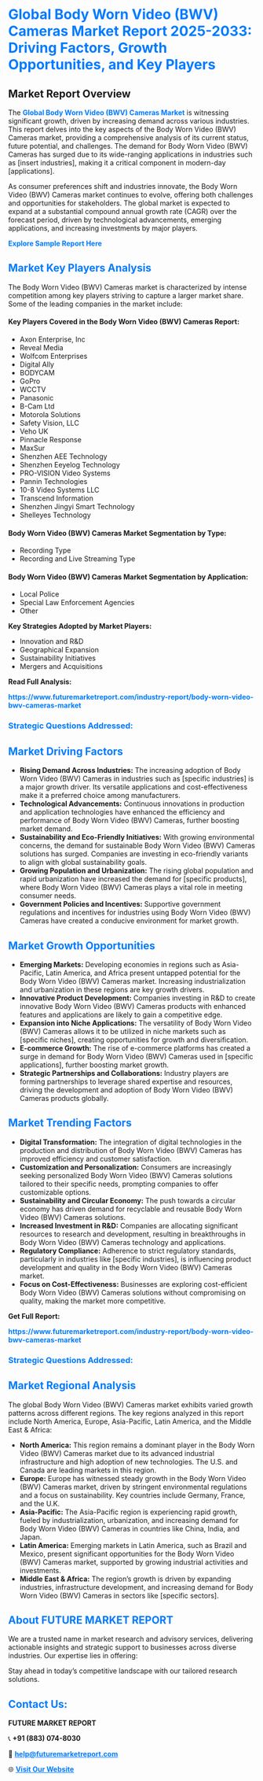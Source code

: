 <h1 style="color: #007BFF;">Global Body Worn Video (BWV) Cameras Market Report 2025-2033: Driving Factors, Growth Opportunities, and Key Players</h1>

<section id="overview">
<h2>Market Report Overview</h2>
<p>The <a href="https://www.futuremarketreport.com/industry-report/body-worn-video-bwv-cameras-market" style="color: #007BFF; text-decoration: none;"><strong>Global Body Worn Video (BWV) Cameras Market</strong></a> is witnessing significant growth, driven by increasing demand across various industries. This report delves into the key aspects of the Body Worn Video (BWV) Cameras market, providing a comprehensive analysis of its current status, future potential, and challenges. The demand for Body Worn Video (BWV) Cameras has surged due to its wide-ranging applications in industries such as [insert industries], making it a critical component in modern-day [applications].</p>
<p>As consumer preferences shift and industries innovate, the Body Worn Video (BWV) Cameras market continues to evolve, offering both challenges and opportunities for stakeholders. The global market is expected to expand at a substantial compound annual growth rate (CAGR) over the forecast period, driven by technological advancements, emerging applications, and increasing investments by major players.</p>
</section>

<section id="overview">
<p><a href="https://www.futuremarketreport.com/request-sample/reportId=81352" style="color: #007BFF; text-decoration: none;"><strong>Explore Sample Report Here</strong></a></p>
</section>

<section id="key-players">
<h2 style="color: #007BFF;">Market Key Players Analysis</h2>
<p>The Body Worn Video (BWV) Cameras market is characterized by intense competition among key players striving to capture a larger market share. Some of the leading companies in the market include:</p>
<h4>Key Players Covered in the Body Worn Video (BWV) Cameras Report:</h4>
<ul><li>Axon Enterprise, Inc</li><li>Reveal Media</li><li>Wolfcom Enterprises</li><li>Digital Ally</li><li>BODYCAM</li><li>GoPro</li><li>WCCTV</li><li>Panasonic</li><li>B-Cam Ltd</li><li>Motorola Solutions</li><li>Safety Vision, LLC</li><li>Veho UK</li><li>Pinnacle Response</li><li>MaxSur</li><li>Shenzhen AEE Technology</li><li>Shenzhen Eeyelog Technology</li><li>PRO-VISION Video Systems</li><li>Pannin Technologies</li><li>10-8 Video Systems LLC</li><li>Transcend Information</li><li>Shenzhen Jingyi Smart Technology</li><li>Shelleyes Technology</li></ul>
<h4>Body Worn Video (BWV) Cameras Market Segmentation by Type:</h4>
<ul><li>Recording Type</li><li>Recording and Live Streaming Type</li></ul>

<h4>Body Worn Video (BWV) Cameras Market Segmentation by Application:</h4>
<ul><li>Local Police</li><li>Special Law Enforcement Agencies</li><li>Other</li></ul>
<p><strong>Key Strategies Adopted by Market Players:</strong></p>
<ul>
<li>Innovation and R&D</li>
<li>Geographical Expansion</li>
<li>Sustainability Initiatives</li>
<li>Mergers and Acquisitions</li>
</ul>
</section>

<section>
<p><strong>Read Full Analysis: </strong></p><a href="https://www.futuremarketreport.com/industry-report/body-worn-video-bwv-cameras-market" style="color: #007BFF; text-decoration: none;"><strong>https://www.futuremarketreport.com/industry-report/body-worn-video-bwv-cameras-market</strong></a>
<h3 style="color: #007BFF;">Strategic Questions Addressed:</h3>
</section>

<section id="driving-factors">
<h2 style="color: #007BFF;">Market Driving Factors</h2>
<ul>
<li><strong>Rising Demand Across Industries:</strong> The increasing adoption of Body Worn Video (BWV) Cameras in industries such as [specific industries] is a major growth driver. Its versatile applications and cost-effectiveness make it a preferred choice among manufacturers.</li>
<li><strong>Technological Advancements:</strong> Continuous innovations in production and application technologies have enhanced the efficiency and performance of Body Worn Video (BWV) Cameras, further boosting market demand.</li>
<li><strong>Sustainability and Eco-Friendly Initiatives:</strong> With growing environmental concerns, the demand for sustainable Body Worn Video (BWV) Cameras solutions has surged. Companies are investing in eco-friendly variants to align with global sustainability goals.</li>
<li><strong>Growing Population and Urbanization:</strong> The rising global population and rapid urbanization have increased the demand for [specific products], where Body Worn Video (BWV) Cameras plays a vital role in meeting consumer needs.</li>
<li><strong>Government Policies and Incentives:</strong> Supportive government regulations and incentives for industries using Body Worn Video (BWV) Cameras have created a conducive environment for market growth.</li>
</ul>
</section>

<section id="growth-opportunities">
<h2 style="color: #007BFF;">Market Growth Opportunities</h2>
<ul>
<li><strong>Emerging Markets:</strong> Developing economies in regions such as Asia-Pacific, Latin America, and Africa present untapped potential for the Body Worn Video (BWV) Cameras market. Increasing industrialization and urbanization in these regions are key growth drivers.</li>
<li><strong>Innovative Product Development:</strong> Companies investing in R&D to create innovative Body Worn Video (BWV) Cameras products with enhanced features and applications are likely to gain a competitive edge.</li>
<li><strong>Expansion into Niche Applications:</strong> The versatility of Body Worn Video (BWV) Cameras allows it to be utilized in niche markets such as [specific niches], creating opportunities for growth and diversification.</li>
<li><strong>E-commerce Growth:</strong> The rise of e-commerce platforms has created a surge in demand for Body Worn Video (BWV) Cameras used in [specific applications], further boosting market growth.</li>
<li><strong>Strategic Partnerships and Collaborations:</strong> Industry players are forming partnerships to leverage shared expertise and resources, driving the development and adoption of Body Worn Video (BWV) Cameras products globally.</li>
</ul>
</section>

<section id="trending-factors">
<h2 style="color: #007BFF;">Market Trending Factors</h2>
<ul>
<li><strong>Digital Transformation:</strong> The integration of digital technologies in the production and distribution of Body Worn Video (BWV) Cameras has improved efficiency and customer satisfaction.</li>
<li><strong>Customization and Personalization:</strong> Consumers are increasingly seeking personalized Body Worn Video (BWV) Cameras solutions tailored to their specific needs, prompting companies to offer customizable options.</li>
<li><strong>Sustainability and Circular Economy:</strong> The push towards a circular economy has driven demand for recyclable and reusable Body Worn Video (BWV) Cameras solutions.</li>
<li><strong>Increased Investment in R&D:</strong> Companies are allocating significant resources to research and development, resulting in breakthroughs in Body Worn Video (BWV) Cameras technology and applications.</li>
<li><strong>Regulatory Compliance:</strong> Adherence to strict regulatory standards, particularly in industries like [specific industries], is influencing product development and quality in the Body Worn Video (BWV) Cameras market.</li>
<li><strong>Focus on Cost-Effectiveness:</strong> Businesses are exploring cost-efficient Body Worn Video (BWV) Cameras solutions without compromising on quality, making the market more competitive.</li>
</ul>
</section>

<section>
<p><strong>Get Full Report: </strong></p><a href="https://www.futuremarketreport.com/industry-report/body-worn-video-bwv-cameras-market" style="color: #007BFF; text-decoration: none;"><strong>https://www.futuremarketreport.com/industry-report/body-worn-video-bwv-cameras-market</strong></a>
<h3 style="color: #007BFF;">Strategic Questions Addressed:</h3>
</section>


<section id="regional-analysis">
<h2 style="color: #007BFF;">Market Regional Analysis</h2>
<p>The global Body Worn Video (BWV) Cameras market exhibits varied growth patterns across different regions. The key regions analyzed in this report include North America, Europe, Asia-Pacific, Latin America, and the Middle East & Africa:</p>
<ul>
<li><strong>North America:</strong> This region remains a dominant player in the Body Worn Video (BWV) Cameras market due to its advanced industrial infrastructure and high adoption of new technologies. The U.S. and Canada are leading markets in this region.</li>
<li><strong>Europe:</strong> Europe has witnessed steady growth in the Body Worn Video (BWV) Cameras market, driven by stringent environmental regulations and a focus on sustainability. Key countries include Germany, France, and the U.K.</li>
<li><strong>Asia-Pacific:</strong> The Asia-Pacific region is experiencing rapid growth, fueled by industrialization, urbanization, and increasing demand for Body Worn Video (BWV) Cameras in countries like China, India, and Japan.</li>
<li><strong>Latin America:</strong> Emerging markets in Latin America, such as Brazil and Mexico, present significant opportunities for the Body Worn Video (BWV) Cameras market, supported by growing industrial activities and investments.</li>
<li><strong>Middle East & Africa:</strong> The region’s growth is driven by expanding industries, infrastructure development, and increasing demand for Body Worn Video (BWV) Cameras in sectors like [specific sectors].</li>
</ul>
</section>

<footer>
<h2 style="color: #007BFF;">About FUTURE MARKET REPORT</h2>
<p>We are a trusted name in market research and advisory services, delivering actionable insights and strategic support to businesses across diverse industries. Our expertise lies in offering:</p>

<p>Stay ahead in today’s competitive landscape with our tailored research solutions.</p>

<h2 style="color: #007BFF;">Contact Us:</h2>
<p><strong>FUTURE MARKET REPORT</strong></p>
<p>📞 <strong>+91 (883) 074-8030</strong></p>
<p>📧 <strong><a href="mailto:help@futuremarketreport.com" style="color: #007BFF;">help@futuremarketreport.com</a></strong></p>
<p>🌐 <strong><a href="https://www.futuremarketreport.com/" style="color: #007BFF;">Visit Our Website</a></strong></p>
</footer>